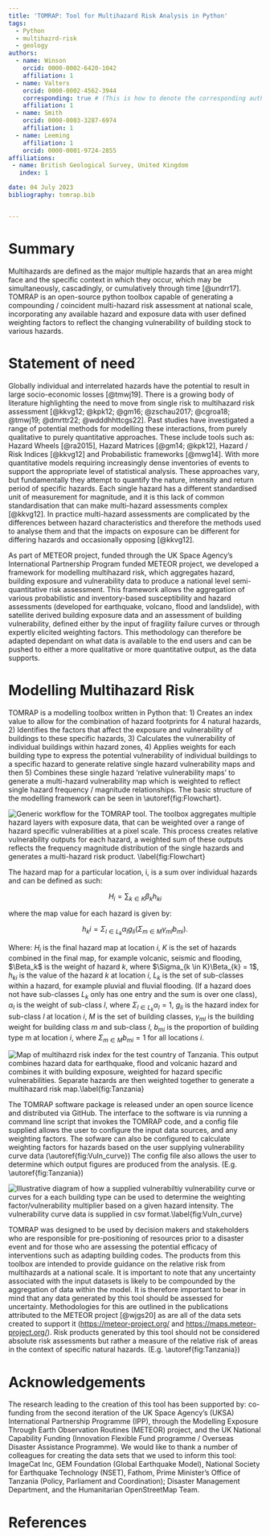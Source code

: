 ```yaml
---
title: 'TOMRAP: Tool for Multihazard Risk Analysis in Python'
tags:
  - Python
  - multihazrd-risk
  - geology
authors:
  - name: Winson
    orcid: 0000-0002-6420-1042
    affiliation: 1
  - name: Valters
    orcid: 0000-0002-4562-3944
    corresponding: true # (This is how to denote the corresponding author)
    affiliation: 1
  - name: Smith
    orcid: 0000-0003-3287-6974
    affiliation: 1
  - name: Leeming
    affiliation: 1
    orcid: 0000-0001-9724-2855
affiliations:
 - name: British Geological Survey, United Kingdom
   index: 1

date: 04 July 2023
bibliography: tomrap.bib


---
```


# Summary

Multihazards are defined as the major multiple hazards that an area might face and the specific context in which they occur, which may be simultaneously, cascadingly, or cumulatively through time [@undrr17]. TOMRAP is an open-source python toolbox capable of generating a compounding / coincident multi-hazard risk assessment at national scale, incorporating any available hazard and exposure data with user defined weighting factors to reflect the changing vulnerability of building stock to various hazards. 

# Statement of need

Globally individual and interrelated hazards have the potential to result in large socio-economic losses [@tmwj19]. There is a growing body of literature highlighting the need to move from single risk to multihazard risk assessment [@kkvg12; @kpk12; @gm16; @zschau2017; @cgroa18; @tmwj19; @dmrttr22; @wdddhhttcgs22]. Past studies have investigated a range of potential methods for modelling these interactions, from purely qualitative to purely quantitative approaches. These include tools such as: Hazard Wheels [@ra2015], Hazard Matrices [@gm14; @kpk12], Hazard / Risk Indices [@kkvg12] and Probabilistic frameworks [@mwg14]. With more quantitative models requiring increasingly dense inventories of events to support the appropriate level of statistical analysis. These approaches vary, but fundamentally they attempt to quantify the nature, intensity and return period of specific hazards. Each single hazard has a different standardised unit of measurement for magnitude, and it is this lack of common standardisation that can make multi-hazard assessments complex [@kkvg12]. In practice multi-hazard assessments are complicated by the differences between hazard characteristics and therefore the methods used to analyse them and that the impacts on exposure can be different for differing hazards and occasionally opposing [@kkvg12]. 

As part of METEOR project, funded through the UK Space Agency’s International Partnership Program funded METEOR project, we developed a framework for modelling multihazard risk, which aggregates hazard, building exposure and vulnerability data to produce a national level semi-quantitative risk assessment.  This framework allows the aggregation of various probabilistic and inventory-based susceptibility and hazard assessments (developed for earthquake, volcano, flood and landslide), with satellite derived building exposure data and an assessment of building vulnerability, defined either by the input of fragility failure curves or through expertly elicited weighting factors.  This methodology can therefore be adapted dependant on what data is available to the end users and can be pushed to either a more qualitative or more quantitative output, as the data supports.


# Modelling Multihazard Risk

TOMRAP is a modelling toolbox written in Python that: 1) Creates an index value to allow for the combination of hazard footprints for 4 natural hazards, 2) Identifies the factors that affect the exposure and vulnerability of buildings to these specific hazards, 3) Calculates the vulnerability of individual buildings within hazard zones, 4) Applies weights for each building type to express the potential vulnerability of individual buildings to a specific hazard to generate relative single hazard vulnerability maps and then 5) Combines these single hazard ‘relative vulnerability maps’ to generate a multi-hazard vulnerability map which is weighted to reflect single hazard frequency / magnitude relationships. The basic structure of the modelling framework can be seen in \autoref{fig:Flowchart}.

![Generic workflow for the TOMRAP tool. The toolbox aggregates multiple hazard layers with exposure data, that can be weighted over a range of hazard specific vulnerabilities at a pixel scale. This process creates relative vulnerability outputs for each hazard, a weighted sum of these outputs reflects the frequency magnitude distribution of the single hazards and generates a multi-hazard risk product. \label{fig:Flowchart}](Flowchart.png)

The hazard map for a particular location, i, is a sum over individual hazards and can be defined as such:

$$
H_i = \sum_{k \in K} \beta_kh_{ki}
$$

where the map value for each hazard is given by: 

$$
h_ki = \Sigma_{l \in L_k} \alpha_lg_{li} (\Sigma_{m \in M} \gamma_{ml}b_{mi}).
$$

Where: $H_i$ is the final hazard map at location _i_, _K_ is the set of hazards combined in the final map, for example volcanic, seismic and flooding, $\Beta_k$ is the weight of hazard _k_, where $\Sigma_{k \in K}\Beta_{k} = 1$, $h_{ki}$ is the value of the hazard _k_ at location _i_, $L_k$ is the set of sub-classes within a hazard, for example pluvial and fluvial flooding. (If a hazard does not have sub-classes $L_k$ only has one entry and the sum is over one class), $\alpha_l$  is the weight of sub-class _l_, where  $\Sigma_{l \in L_k} \alpha_l = 1$, $g_{li}$ is the hazard index for sub-class _l_ at location _i_, _M_ is the set of building classes,  $\gamma_{ml}$ is the building weight for building class _m_ and sub-class _l_, $b_{mi}$ is the proportion of building type m at location _i_, where $\Sigma_{m \in M}b_{mi} =  1$ for all locations _i_.

![Map of multihazrd risk index for the test country of Tanzania. This output combines hazard data for earthquake, flood and volcanic hazard and combines it with building exposure, weighted for hazard specific vulnerabilities. Separate hazards are then weighted together to generate a multihazard risk map.\label{fig:Tanzania}](Tanzania.png)


The TOMRAP software package is released under an open source licence and distributed via GitHub. The interface to the software is via running a command line script that invokes the TOMRAP code, and a config file supplied allows the user to configure the input data sources, and any weighting factors. The sofware can also be configured to calculate weighting factors for hazards based on the user supplying vulnerability curve data (\autoref{fig:Vuln_curve}) The config file also allows the user to determine which output figures are produced from the analysis. (E.g. \autoref{fig:Tanzania})

![Illustrative diagram of how a supplied vulnerabiltiy vulnerability curve or curves for a each building type can be used to determine the weighting factor/vulnerability multiplier based on a given hazard intensity. The vulnerability curve data is supplied in csv format.\label{fig:Vuln_curve}](Vuln_curve.png)

TOMRAP was designed to be used by decision makers and stakeholders who are responsible for pre-positioning of resources prior to a disaster event and for those who are assessing the potential efficacy of interventions such as adapting building codes. The products from this toolbox are intended to provide guidance on the relative risk from multihazards at a national scale. It is important to note that any uncertainty associated with the input datasets is likely to be compounded by the aggregation of data within the model. It is therefore important to bear in mind that any data generated by this tool should be assessed for uncertainty. Methodologies for this are outlined in the publications attributed to the METEOR project [@wjgs20] as are all of the data sets created to support it (https://meteor-project.org/ and https://maps.meteor-project.org/). Risk products generated by this tool should not be considered absolute risk assessments but rather a measure of the relative risk of areas in the context of specific natural hazards. (E.g. \autoref{fig:Tanzania})

# Acknowledgements

The research leading to the creation of this tool has been supported by: co-funding from the second iteration of the UK Space Agency’s (UKSA) International Partnership Programme (IPP), through the Modelling Exposure Through Earth Observation Routines (METEOR) project, and the UK National Capability Funding (Innovation Flexible Fund programme / Overseas Disaster Assistance Programme). We would like to thank a number of colleagues for creating the data sets that we used to inform this tool: ImageCat Inc, GEM Foundation (Global Earthquake Model), National Society for Earthquake Technology (NSET), Fathom, Prime Minister’s Office of Tanzania (Policy, Parliament and Coordination); Disaster Management Department, and the Humanitarian OpenStreetMap Team.

# References


